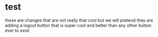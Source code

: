 # test

these are changes that are not really that cool but we will pretend they are
adding a logout button that is super cool and better than any other button ever to exist
